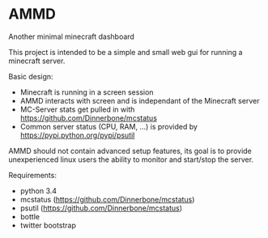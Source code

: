 # AMMD

Another minimal minecraft dashboard

This project is intended to be a simple and small web gui for running a minecraft server.

Basic design:
* Minecraft is running in a screen session
* AMMD interacts with screen and is independant of the Minecraft server
* MC-Server stats get pulled in with https://github.com/Dinnerbone/mcstatus
* Common server status (CPU, RAM, ...) is provided by https://pypi.python.org/pypi/psutil

AMMD should not contain advanced setup features, its goal is to provide unexperienced linux users the ability to monitor and start/stop the server.

Requirements:
* python 3.4
* mcstatus (https://github.com/Dinnerbone/mcstatus)
* psutil (https://github.com/Dinnerbone/mcstatus)
* bottle
* twitter bootstrap
